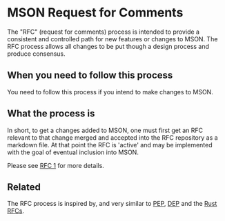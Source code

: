 # MSON Request for Comments

The "RFC" (request for comments) process is intended to provide a consistent
and controlled path for new features or changes to MSON. The RFC process allows
all changes to be put though a design process and produce consensus.

## When you need to follow this process

You need to follow this process if you intend to make changes to
MSON.

## What the process is

In short, to get a changes added to MSON, one must first get an RFC relevant
to that change merged and accepted into the RFC repository as a markdown file.
At that point the RFC is 'active' and may be implemented with the goal of
eventual inclusion into MSON.

Please see [RFC 1](rfcs/0001-rfc-process.md) for more details.

## Related

The RFC process is inspired by, and very similar to
[PEP](https://www.python.org/dev/peps/), [DEP](https://github.com/django/deps)
and the [Rust RFCs](https://github.com/rust-lang/rfcs).
